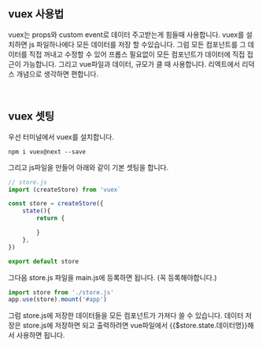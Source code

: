 ## vuex 사용법

vuex는 props와 custom event로 데이터 주고받는게 힘들때 사용합니다. vuex를 설치하면 js 파일하나에다 모든 데이터를 저장 할 수있습니다. 그럼 모든 컴포넌트를 그 데이터를 직접 꺼내고 수정할 수 있어 프롭스 필요없이 모든 컴포넌트가 데이터에 직접 접근이 가능합니다. 그리고 vue파일과 데이터, 규모가 클 때 사용합니다. 리엑트에서 리덕스 개념으로 생각하면 편합니다.

<br />

## vuex 셋팅

우선 터미널에서 vuex를 설치합니다.

```
npm i vuex@next --save
```

그리고 js파일을 만들어 아래와 같이 기본 셋팅을 합니다.

```js
// store.js
import (createStore) from 'vuex`

const store = createStore({
    state(){
        return {

        }
    },
})

export default store
```

그다음 store.js 파일을 main.js에 등록하면 됩니다. (꼭 등록해야합니다.)

```js
import store from './store.js'
app.use(store).mount('#app')
```

그럼 store.js에 저장한 데이터들을 모든 컴포넌트가 가져다 쓸 수 있습니다. 데이터 저장은 store.js에 저장하면 되고 출력하려면 vue파일에서 {{$store.state.데이터명}}해서 사용하면 됩니다. 